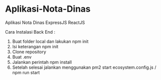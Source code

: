 # Aplikasi-Nota-Dinas
Aplikasi Nota Dinas ExpressJS ReactJS

Cara Instalasi
Back End : 
1. Buat folder local dan lakukan npm init
2. Isi keterangan npm init
3. Clone repository
4. Buat .env
5. Jalankan perintah npm install
6. Setelah selesai jalankan menggunakan pm2 start ecosystem.config.js / npm run start

